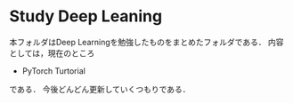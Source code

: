 # Study Deep Leaning
本フォルダはDeep Learningを勉強したものをまとめたフォルダである．
内容としては，現在のところ

- PyTorch Turtorial

である．
今後どんどん更新していくつもりである．
